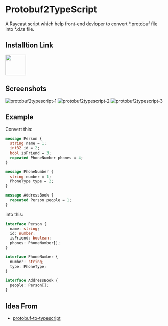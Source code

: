 # Protobuf2TypeScript

A Raycast script which help front-end devloper to convert *.protobuf file into *.d.ts file.

## Installtion Link

<a title="Install protobuf2typescript Raycast Extension" href="https://www.raycast.com/7gugu/protobuf2typescript"><img src="https://www.raycast.com/7gugu/protobuf2typescript/install_button@2x.png?v=1.1" height="64" style="height: 64px;" alt=""></a>

## Screenshots

![protobuf2typescript-1](https://github.com/7gugu/protobuf2typescript/assets/8674852/1bbdbb94-6fef-4a92-9a81-c445ff65358e)
![protobuf2typescript-2](https://github.com/7gugu/protobuf2typescript/assets/8674852/524b5313-c460-4f77-aa9b-fe4671eda62c)
![protobuf2typescript-3](https://github.com/7gugu/protobuf2typescript/assets/8674852/3f6a56b0-a4fb-46eb-a3ac-2b1a885c4be2)

## Example

Convert this:

```proto
message Person {
  string name = 1;
  int32 id = 2;
  bool isFriend = 3;
  repeated PhoneNumber phones = 4;
}

message PhoneNumber {
  string number = 1;
  PhoneType type = 2;
}

message AddressBook {
  repeated Person people = 1;
}
```

into this:

```typescript
interface Person {
  name: string;
  id: number;
  isFriend: boolean;
  phones: PhoneNumber[];
}

interface PhoneNumber {
  number: string;
  type: PhoneType;
}

interface AddressBook {
  people: Person[];
}
```

## Idea From

- [protobuf-to-typescript ](https://github.com/geotho/protobuf-to-typescript/tree/master)
